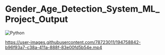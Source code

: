 # Gender_Age_Detection_System_ML_Project_Output
![Python](https://img.shields.io/badge/python-3670A0?style=for-the-badge&logo=python&logoColor=ffdd54)

https://user-images.githubusercontent.com/78723011/194758842-b96f93a7-c38a-411a-888f-83e00fd5b54e.mp4
